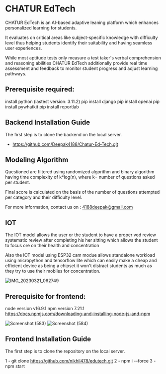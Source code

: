 # CHATUR EdTech
CHATUR EdTech is an AI-based adaptive leaning platform which enhances personalized learning for students.

It evaluates on critical areas like subject-specific knowledge with difficulty level thus helping students  identify their suitability and having seamless user experiences.

While most aptitude tests only measure a test taker's verbal comprehension and reasoning abilities CHATUR EdTech additionally provide real time assessment and feedback to monitor student progress and adjust learning pathways.

## Prerequisite required:
 
install python (lastest version: 3.11.2)
pip install django
pip install openai
pip install pywhatkit
pip install reportlab



## Backend Installation Guide

The first step is to clone the backend on the local server. 

- https://github.com/Deepak4188/Chatur-Ed-Tech.git


## Modeling Algorithm

Questioned are filtered using randomized algorithm and binary algorithm having time complexity of k*log(n), where k= number of  questions asked per student.  

Final score is calculated on the basis of the number of questions attempted per category and their difficulty level.

For more information, contact us on : 4188deepak@gmail.com 

## IOT

The IOT model allows the user or the student to have a proper vod review systematic review after completing his her sitting which allows the student to focus ore on their health and concentration 

Also the IOT model using ESP32 cam modue allows standalone workload using micropython and tensorflow lite which can easily make a cheap and efficient device as being a chipset it won't distract students as much as they try to use their mobiles for concentration.

![IMG_20230321_062749](https://user-images.githubusercontent.com/67046318/226521261-714c934f-fd96-4e85-a6c3-e9d682bb2b12.jpg)


## Prerequisite  for frontend:
 
node version v16.9.1 
npm version 7.21.1 
https://docs.npmjs.com/downloading-and-installing-node-js-and-npm

![Screenshot (583)](https://user-images.githubusercontent.com/67046318/226520751-eda069e8-4328-41ef-8d6b-df383c5a681f.png)
![Screenshot (584)](https://user-images.githubusercontent.com/67046318/226520884-5a8d4ab1-7d01-45ff-a580-d99cb4fa1dc2.png)


## Frontend Installation Guide

The first step is to clone the repository on the local server. 

1 - git clone https://github.com/nikhil478/edutech.git
2 - npm i --force
3 - npm start

